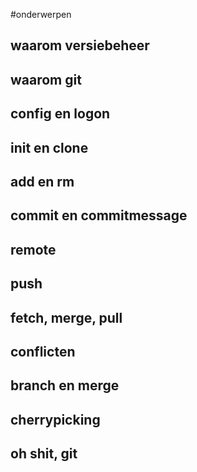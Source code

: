 #onderwerpen
## waarom versiebeheer
## waarom git
## config en logon
## init en clone
## add en rm
## commit en commitmessage
## remote
## push
## fetch, merge, pull
## conflicten
## branch en merge
## cherrypicking
## oh shit, git

